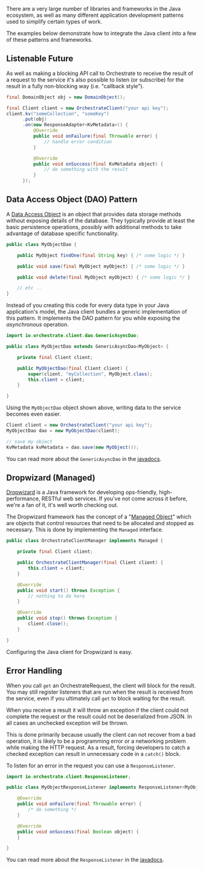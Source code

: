 There are a very large number of libraries and frameworks in the Java ecosystem,
 as well as many different application development patterns used to simplify
 certain types of work.

The examples below demonstrate how to integrate the Java client into a few of
 these patterns and frameworks.

## <a name="listenable-future"></a> Listenable Future

As well as making a blocking API call to Orchestrate to receive the result of
 a request to the service it's also possible to listen (or subscribe) for the
 result in a fully non-blocking way (i.e. "callback style").

```java
final DomainObject obj = new DomainObject();

final Client client = new OrchestrateClient("your api key");
client.kv("someCollection", "someKey")
      .put(obj)
      .on(new ResponseAdapter<KvMetadata>() {
          @Override
          public void onFailure(final Throwable error) {
              // handle error condition
          }

          @Override
          public void onSuccess(final KvMetadata object) {
              // do something with the result
          }
      });
```

## <a name="data-access-object"></a> Data Access Object (DAO) Pattern

A [Data Access Object](http://en.wikipedia.org/wiki/Data_access_object) is an
 object that provides data storage methods without exposing details of the
 database. They typically provide at least the basic persistence operations,
 possibly with additional methods to take advantage of database specific
 functionality.

```java
public class MyObjectDao {

    public MyObject findOne(final String key) { /* some logic */ }

    public void save(final MyObject myObject) { /* some logic */ }

    public void delete(final MyObject myObject) { /* some logic */ }

    // etc ..
}
```

Instead of you creating this code for every data type in your Java application's
 model, the Java client bundles a generic implementation of this pattern. It
 implements the DAO pattern for you while exposing the _asynchronous_
 operation.

```java
import io.orchestrate.client.dao.GenericAsyncDao;

public class MyObjectDao extends GenericAsyncDao<MyObject> {

    private final Client client;

    public MyObjectDao(final Client client) {
        super(client, "myCollection", MyObject.class);
        this.client = client;
    }

}
```

Using the `MyObjectDao` object shown above, writing data to the service becomes
 even easier.

```java
Client client = new OrchestrateClient("your api key");
MyObjectDao dao = new MyObjectDao(client);

// save my object
KvMetadata kvMetadata = dao.save(new MyObject());
```

You can read more about the `GenericAsyncDao` in the
 [javadocs](/javadoc/latest/io/orchestrate/client/dao/GenericAsyncDao.html).

## <a name="dropwizard"></a> Dropwizard (Managed)

[Dropwizard](http://dropwizard.codahale.com/) is a Java framework for developing
 ops-friendly, high-performance, RESTful web services. If you've not come across
 it before, we're a fan of it, it's well worth checking out.

The Dropwizard framework has the concept of a
 "[Managed Object](http://dropwizard.codahale.com/manual/core/#managed-objects)"
 which are objects that control resources that need to be allocated and stopped
 as necessary. This is done by implementing the `Managed` interface.

```java
public class OrchestrateClientManager implements Managed {

    private final Client client;

    public OrchestrateClientManager(final Client client) {
        this.client = client;
    }

    @Override
    public void start() throws Exception {
        // nothing to do here
    }

    @Override
    public void stop() throws Exception {
        client.close();
    }

}
```

Configuring the Java client for Dropwizard is easy.

## <a name="error-handling"></a> Error Handling

When you call `get` an OrchestrateRequest, the client will block for the result. You
 may still register listeners that are run when the result is received from the
 service, even if you ultimately call `get` to block waiting for the result.

When you receive a result it will throw an exception if the client could not
 complete the request or the result could not be deserialized from JSON. In all
cases an unchecked exception will be thrown.

This is done primarily because usually the client can not recover from a bad
 operation, it is likely to be a programming error or a networking problem while
 making the HTTP request. As a result, forcing developers to catch a checked
 exception can result in unnecessary code in a `catch()` block.

To listen for an error in the request you can use a `ResponseListener`.

```java
import io.orchestrate.client.ResponseListener;

public class MyObjectResponseListener implements ResponseListener<MyObject> {

    @Override
    public void onFailure(final Throwable error) {
        /* do something */
    }

    @Override
    public void onSuccess(final Boolean object) {
    }

}
```

You can read more about the `ResponseListener` in the
 [javadocs](/javadoc/latest/io/orchestrate/client/ResponseListener.html).
